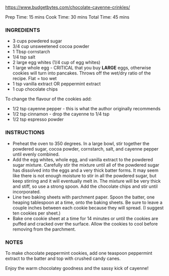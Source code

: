 https://www.budgetbytes.com/chocolate-cayenne-crinkles/

Prep Time: 15 mins
Cook Time: 30 mins
Total Time: 45 mins

### INGREDIENTS

- 3 cups powdered sugar
- 3/4 cup unsweetened cocoa powder
- 1 Tbsp cornstarch
- 1/4 tsp salt
- 2 large egg whites (1/4 cup of egg whites)
- 1 large whole egg - CRITICAL that you buy **LARGE** eggs, otherwise cookies will turn into pancakes. Throws off the wet/dry ratio of the recipe. Flat = too wet
- 1 tsp vanilla extract OR peppermint extract
- 1 cup chocolate chips

To change the flavour of the cookies add:

- 1/2 tsp cayenne pepper - this is what the author originally recommends
- 1/2 tsp cinnamon -  drop the cayenne to 1/4 tsp
- 1/2 tsp espresso powder

### INSTRUCTIONS

- Preheat the oven to 350 degrees. In a large bowl, stir together the powdered sugar, cocoa powder, cornstarch, salt, and cayenne pepper until evenly combined.
- Add the egg whites, whole egg, and vanilla extract to the powdered sugar mixture. Carefully stir the mixture until all of the powdered sugar has dissolved into the eggs and a very thick batter forms. It may seem like there is not enough moisture to stir in all the powdered sugar, but keep stirring and it will eventually melt in. The mixture will be very thick and stiff, so use a strong spoon. Add the chocolate chips and stir until incorporated.
- Line two baking sheets with parchment paper. Spoon the batter, one heaping tablespoon at a time, onto the baking sheets. Be sure to leave a couple inches between each cookie because they will spread. (I suggest ten cookies per sheet.)
- Bake one cookie sheet at a time for 14 minutes or until the cookies are puffed and cracked over the surface. Allow the cookies to cool before removing from the parchment.

### NOTES

To make chocolate peppermint cookies, add one teaspoon peppermint extract to the batter and top with crushed candy canes.

Enjoy the warm chocolatey goodness and the sassy kick of cayenne!
